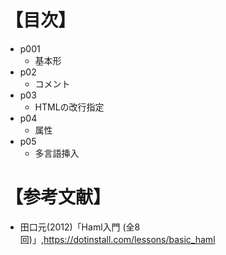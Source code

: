 # 【目次】
- p001
    * 基本形
- p02
    * コメント
- p03
    * HTMLの改行指定
- p04
    * 属性
- p05
    * 多言語挿入

 
# 【参考文献】
- 田口元(2012)「Haml入門 (全8回)」,<https://dotinstall.com/lessons/basic_haml>
